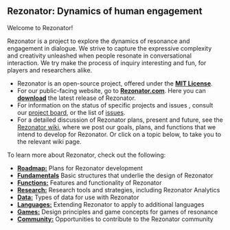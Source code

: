 ## Rezonator: Dynamics of human engagement
Welcome to Rezonator! 

Rezonator is a project to explore the dynamics of resonance and engagement in dialogue. We strive to capture the expressive complexity and creativity unleashed when people resonate in conversational interaction. We try make the process of inquiry interesting and fun, for players and researchers alike. 

* Rezonator is an open-source project, offered under the [**MIT License**](https://github.com/johnwdubois/rezonator_v2/blob/master/LICENSE).  
* For our public-facing website, go to [**Rezonator.com**](https://rezonator.com/). Here you can [**download**](https://rezonator.com/download/) the latest release of Rezonator.
* For information on the status of specific projects and issues , consult our [project board](https://github.com/johnwdubois/rezonator_v2/projects/1), or the list of [issues](https://github.com/johnwdubois/rezonator/issues).
* For a detailed discussion of Rezonator plans, present and future, see the [Rezonator wiki](), where we post our goals, plans, and functions that we intend to develop for Rezonator. Or click on a topic below, to take you to the relevant wiki page.

To learn more about Rezonator, check out the following:
* [**Roadmap:**](https://github.com/johnwdubois/rezonator/wiki/1.-Roadmap) Plans for Rezonator development
* [**Fundamentals**](https://github.com/johnwdubois/rezonator/wiki/2.-Fundamentals) Basic structures that underlie the design of Rezonator
* [**Functions:**](https://github.com/johnwdubois/rezonator/wiki/3.-Functions) Features and functionality of Rezonator
* [**Research:**](https://github.com/johnwdubois/rezonator/wiki/5.-Research) Research tools and strategies, including Rezonator Analytics
* [**Data:**](https://github.com/johnwdubois/rezonator_v2/wiki/6.-Data) Types of data for use with Rezonator 
* [**Languages:**](https://github.com/johnwdubois/rezonator_v2/wiki/6.-Data#languages) Extending Rezonator to apply to additional languages    
* [**Games:**](https://github.com/johnwdubois/rezonator_v2/wiki/7.-Games) Design principles and game concepts for games of resonance
* [**Community:**](https://github.com/johnwdubois/rezonator_v2/wiki/8.-Community) Opportunities to contribute to the Rezonator community    
